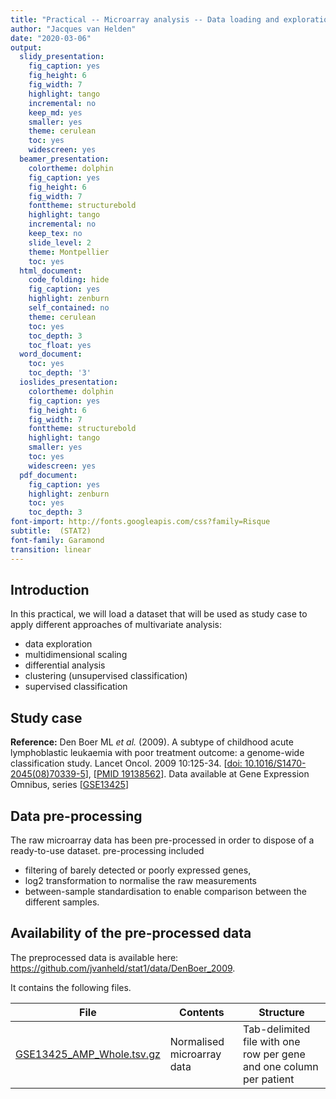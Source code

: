 ```yaml
---
title: "Practical -- Microarray analysis -- Data loading and exploration"
author: "Jacques van Helden"
date: "2020-03-06"
output:
  slidy_presentation:
    fig_caption: yes
    fig_height: 6
    fig_width: 7
    highlight: tango
    incremental: no
    keep_md: yes
    smaller: yes
    theme: cerulean
    toc: yes
    widescreen: yes
  beamer_presentation:
    colortheme: dolphin
    fig_caption: yes
    fig_height: 6
    fig_width: 7
    fonttheme: structurebold
    highlight: tango
    incremental: no
    keep_tex: no
    slide_level: 2
    theme: Montpellier
    toc: yes
  html_document:
    code_folding: hide
    fig_caption: yes
    highlight: zenburn
    self_contained: no
    theme: cerulean
    toc: yes
    toc_depth: 3
    toc_float: yes
  word_document:
    toc: yes
    toc_depth: '3'
  ioslides_presentation:
    colortheme: dolphin
    fig_caption: yes
    fig_height: 6
    fig_width: 7
    fonttheme: structurebold
    highlight: tango
    smaller: yes
    toc: yes
    widescreen: yes
  pdf_document:
    fig_caption: yes
    highlight: zenburn
    toc: yes
    toc_depth: 3
font-import: http://fonts.googleapis.com/css?family=Risque
subtitle:  (STAT2)
font-family: Garamond
transition: linear
---
```





## Introduction

In this practical, we will load a dataset that will be used as study case to apply different approaches of multivariate analysis:

- data exploration
- multidimensional scaling
- differential analysis
- clustering (unsupervised classification)
- supervised classification

## Study case

**Reference:** Den Boer ML *et al.* (2009). A subtype of childhood acute lymphoblastic leukaemia with poor treatment outcome: a genome-wide classification study. Lancet Oncol. 2009 10:125-34. [[doi: 10.1016/S1470-2045(08)70339-5](http://doi.org/10.1016/S1470-2045(08)70339-5)], 
[[PMID 19138562](https://www.ncbi.nlm.nih.gov/pubmed/19138562)]. Data available at Gene Expression Omnibus, series [[GSE13425](https://www.ncbi.nlm.nih.gov/geo/query/acc.cgi?acc=GSE13425)]

## Data pre-processing

The raw microarray data has been pre-processed in order to dispose of a ready-to-use dataset. pre-processing included 

- filtering of barely detected or poorly expressed genes, 
- log2 transformation to normalise the raw measurements
- between-sample standardisation to enable comparison between the different samples.

## Availability of the pre-processed data


The preprocessed data is available here:  <https://github.com/jvanheld/stat1/data/DenBoer_2009>.

It contains the following files.

| File | Contents | Structure |
|--|--|--|
| [GSE13425_AMP_Whole.tsv.gz](GSE13425_AMP_Whole.tsv.gz) | Normalised microarray data | Tab-delimited file with one row per gene and one column per patient |
